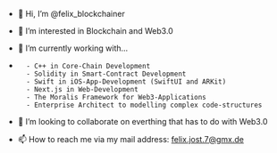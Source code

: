 - 👋 Hi, I’m @felix_blockchainer

- 👀 I’m interested in Blockchain and Web3.0

- 🌱 I’m currently working with...
- 
        - C++ in Core-Chain Development
        - Solidity in Smart-Contract Development
        - Swift in iOS-App-Development (SwiftUI and ARKit)
        - Next.js in Web-Development
        - The Moralis Framework for Web3-Applications
        - Enterprise Architect to modelling complex code-structures
        
- 💞️ I’m looking to collaborate on everthing that has to do with Web3.0

- 📫 How to reach me via my mail address: felix.jost.7@gmx.de

<!---
flockchain/flockchain is a ✨ special ✨ repository because its `README.md` (this file) appears on your GitHub profile.
You can click the Preview link to take a look at your changes.
--->
